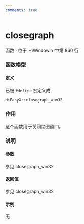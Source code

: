 ```yaml
---
comments: true
---
```


# closegraph
函数 · 位于 HiWindow.h 中第 860 行

### 函数模型

#### 定义
已被 `#define` 宏定义成
```cpp
HiEasyX::closegraph_win32
```

### 作用
这个函数用于关闭绘图窗口。

### 说明
#### 参数
参见 closegraph_win32

#### 返回值
参见 closegraph_win32

#### 示例
无